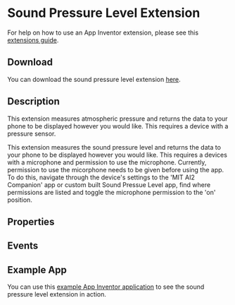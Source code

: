 # **Sound Pressure Level Extension**

For help on how to use an App Inventor extension, please see this [extensions guide](http://ai2.appinventor.mit.edu/reference/other/extensions.html).

## Download
You can download the sound pressure level extension [here](https://gldias.github.io/extensions/SoundPressureLevel/SoundPressureLevel.aix).

## Description
This extension measures atmospheric pressure and returns the data to your phone to be displayed however you would like. This requires a device with a pressure sensor.

This extension measures the sound pressure level and returns the data to your phone to be displayed however you would like. This requires a devices with a microphone and permission to use the microphone. 
Currently, permission to use the micorphone needs to be given before using the app. To do this, navigate through the device's settings to the 'MIT AI2 Companion' app or custom built Sound Pressue Level app, find where permissions are listed and toggle the microphone permission to the 'on' position.

## Properties

## Events

## Example App

You can use this [example App Inventor application](https://gldias.github.io/extensions/SoundPressureLevel/SoundPressureLevelDemo.aia) to see the sound pressure level extension in action.
